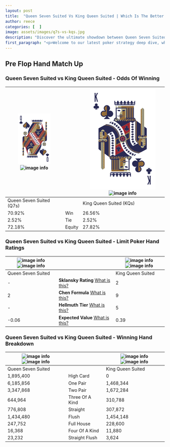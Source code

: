 ```yaml
---
layout: post
title:  "Queen Seven Suited Vs King Queen Suited | Which Is The Better Hand In Poker? A Complete Guide"
author: reece
categories: [  ]
image: assets/images/q7s-vs-kqs.jpg
description: "Discover the ultimate showdown between Queen Seven Suited and King Queen Suited in poker! Uncover the odds, strategies, and scenarios where one hand triumphs over the other. Get ready to up your poker game with this thrilling analysis."
first_paragraph: "<p>Welcome to our latest poker strategy deep dive, where we're pitting two distinct hands against each other in a high-stakes showdown: Queen Seven Suited vs King Queen Suited.</p><p>In the dynamic world of poker, every decision counts, and knowing which hand holds the upper hand is key to your success at the table.</p><p>In this article, we'll dissect these two hands, explore the scenarios where one dominates the other, and equip you with the knowledge to make strategic choices that can tip the odds in your favor.</p><p>Get ready to unravel the intriguing dynamics of these poker hands and elevate your game to new heights.</p>"
---
```




[comment]: # (sp0)

## Pre Flop Hand Match Up

<div class="table hand-ratings" markdown="1"> 



### Queen Seven Suited vs King Queen Suited - Odds Of Winning


    
| ![image info](assets/images/hand1/Q.png) ![image info](assets/images/hand1/7s.png) |  | ![image info](assets/images/hand2/K.png) ![image info](assets/images/hand2/qs.png) |
| -------- | -------- | -------- |
| Queen Seven Suited (Q7s) |  | King Queen Suited (KQs) |
| 70.92% | Win | 26.56% |
| 2.52% | Tie | 2.52% |
| 72.18% | Equity | 27.82% |




[comment]: # (sp1)



### Queen Seven Suited vs King Queen Suited - Limit Poker Hand Ratings


    
| ![image info](https://www.riverpairs.com/assets/images/hand1/Q.png) ![image info](https://www.riverpairs.com/assets/images/hand1/7s.png) |  | ![image info](https://www.riverpairs.com/assets/images/hand2/K.png) ![image info](https://www.riverpairs.com/assets/images/hand2/qs.png) |
| -------- | -------- | -------- |
| Queen Seven Suited |  | King Queen Suited |
| - | **Sklansky Rating** [What is this?](/sklansky-rating-explained) | 2 |
| 2 | **Chen Formula** [What is this?](/chen-formula-explained) | 9 |
| - | **Hellmuth Tier** [What is this?](/Hellmuth-tier-explained) | 5 |
| -0.06 | **Expected Value** [What is this?](/expected-value-explained) | 0.39 |




[comment]: # (sp2)



### Queen Seven Suited vs King Queen Suited - Winning Hand Breakdown


    
| ![image info](https://www.riverpairs.com/assets/images/hand1/Q.png) ![image info](https://www.riverpairs.com/assets/images/hand1/7s.png) |  | ![image info](https://www.riverpairs.com/assets/images/hand2/K.png) ![image info](https://www.riverpairs.com/assets/images/hand2/qs.png) |
| -------- | -------- | -------- |
| Queen Seven Suited |  | King Queen Suited |
| 1,895,400 | High Card | 0 |
| 6,185,856 | One Pair | 1,468,344 |
| 3,347,868 | Two Pair | 1,672,284 |
| 644,964 | Three Of A Kind | 310,788 |
| 776,808 | Straight | 307,872 |
| 1,434,480 | Flush | 1,454,148 |
| 247,752 | Full House | 228,600 |
| 16,368 | Four Of A Kind | 11,880 |
| 23,232 | Straight Flush | 3,624 |




[comment]: # (sp3)



</div>

[comment]: # (sp4)



[comment]: # (sp5)

